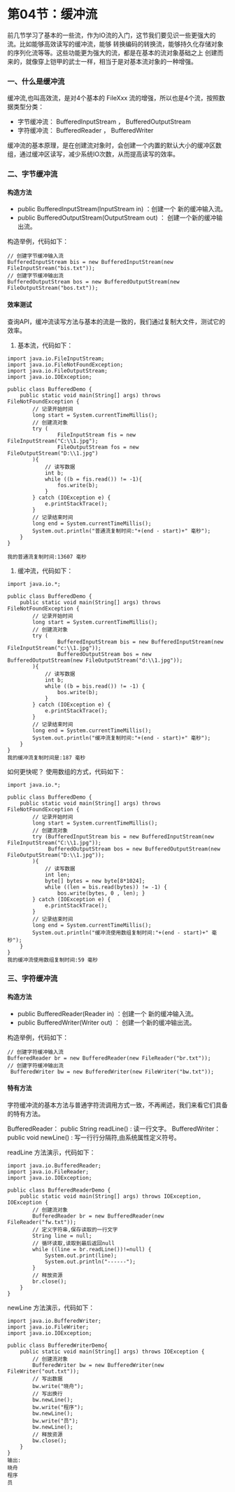 # 第04节：缓冲流

前几节学习了基本的一些流，作为IO流的入门，这节我们要见识一些更强大的流。比如能够高效读写的缓冲流，能够 转换编码的转换流，能够持久化存储对象的序列化流等等。这些功能更为强大的流，都是在基本的流对象基础之上 创建而来的，就像穿上铠甲的武士一样，相当于是对基本流对象的一种增强。

### 一、什么是缓冲流

缓冲流,也叫高效流，是对4个基本的 FileXxx 流的增强，所以也是4个流，按照数据类型分类：

- 字节缓冲流： BufferedInputStream ， BufferedOutputStream
- 字符缓冲流： BufferedReader ， BufferedWriter

缓冲流的基本原理，是在创建流对象时，会创建一个内置的默认大小的缓冲区数组，通过缓冲区读写，减少系统IO次数，从而提高读写的效率。

### 二、字节缓冲流

#### 构造方法

- public BufferedInputStream(InputStream in) ：创建一个 新的缓冲输入流。
- public BufferedOutputStream(OutputStream out) ： 创建一个新的缓冲输出流。

构造举例，代码如下：

```
// 创建字节缓冲输入流
BufferedInputStream bis = new BufferedInputStream(new FileInputStream("bis.txt"));
// 创建字节缓冲输出流
BufferedOutputStream bos = new BufferedOutputStream(new FileOutputStream("bos.txt"));
```

#### 效率测试

查询API，缓冲流读写方法与基本的流是一致的，我们通过复制大文件，测试它的效率。

1. 基本流，代码如下：

```
import java.io.FileInputStream;
import java.io.FileNotFoundException;
import java.io.FileOutputStream;
import java.io.IOException;

public class BufferedDemo {
    public static void main(String[] args) throws FileNotFoundException {
        // 记录开始时间
        long start = System.currentTimeMillis();
        // 创建流对象
        try (
                FileInputStream fis = new FileInputStream("C:\\1.jpg");
                FileOutputStream fos = new FileOutputStream("D:\\1.jpg")
        ){
            // 读写数据
            int b;
            while ((b = fis.read()) != -1){
                fos.write(b);
            }
        } catch (IOException e) {
            e.printStackTrace();
        }
        // 记录结束时间
        long end = System.currentTimeMillis();
        System.out.println("普通流复制时间:"+(end - start)+" 毫秒");
    }
}

我的普通流复制时间:13607 毫秒
```

1. 缓冲流，代码如下：

```
import java.io.*;

public class BufferedDemo {
    public static void main(String[] args) throws FileNotFoundException {
        // 记录开始时间
        long start = System.currentTimeMillis();
        // 创建流对象
        try (
                BufferedInputStream bis = new BufferedInputStream(new FileInputStream("c:\\1.jpg"));
                BufferedOutputStream bos = new BufferedOutputStream(new FileOutputStream("d:\\1.jpg"));
        ){
            // 读写数据
            int b;
            while ((b = bis.read()) != -1) {
                bos.write(b);
            }
        } catch (IOException e) {
            e.printStackTrace();
        }
        // 记录结束时间
        long end = System.currentTimeMillis();
        System.out.println("缓冲流复制时间:"+(end - start)+" 毫秒");
    }
}
我的缓冲流复制时间是:187 毫秒
```

如何更快呢？ 使用数组的方式，代码如下：

```
import java.io.*;

public class BufferedDemo {
    public static void main(String[] args) throws FileNotFoundException {
        // 记录开始时间
        long start = System.currentTimeMillis();
        // 创建流对象
        try (BufferedInputStream bis = new BufferedInputStream(new FileInputStream("C:\\1.jpg"));
             BufferedOutputStream bos = new BufferedOutputStream(new FileOutputStream("D:\\1.jpg"));
        ){
            // 读写数据
            int len;
            byte[] bytes = new byte[8*1024];
            while ((len = bis.read(bytes)) != -1) {
                bos.write(bytes, 0 , len); }
        } catch (IOException e) {
            e.printStackTrace();
        }
        // 记录结束时间
        long end = System.currentTimeMillis();
        System.out.println("缓冲流使用数组复制时间:"+(end - start)+" 毫秒");
    }
}
我的缓冲流使用数组复制时间:59 毫秒
```

### 三、字符缓冲流

#### 构造方法

- public BufferedReader(Reader in) ：创建一个 新的缓冲输入流。
- public BufferedWriter(Writer out) ： 创建一个新的缓冲输出流。

构造举例，代码如下：

```
// 创建字符缓冲输入流 
BufferedReader br = new BufferedReader(new FileReader("br.txt")); 
// 创建字符缓冲输出流
 BufferedWriter bw = new BufferedWriter(new FileWriter("bw.txt"));
```

#### 特有方法

字符缓冲流的基本方法与普通字符流调用方式一致，不再阐述，我们来看它们具备的特有方法。

BufferedReader： public String readLine() : 读一行文字。
BufferedWriter： public void newLine() : 写一行行分隔符,由系统属性定义符号。

readLine 方法演示，代码如下：

```
import java.io.BufferedReader;
import java.io.FileReader;
import java.io.IOException;

public class BufferedReaderDemo {
    public static void main(String[] args) throws IOException, IOException {
        // 创建流对象
        BufferedReader br = new BufferedReader(new FileReader("fw.txt"));
        // 定义字符串,保存读取的一行文字
        String line = null;
        // 循环读取,读取到最后返回null
        while ((line = br.readLine())!=null) {
            System.out.print(line);
            System.out.println("‐‐‐‐‐‐");
        }
        // 释放资源
        br.close();
    }
}
```

newLine 方法演示，代码如下：

```
import java.io.BufferedWriter;
import java.io.FileWriter;
import java.io.IOException;

public class BufferedWriterDemo{
    public static void main(String[] args) throws IOException {
        // 创建流对象
        BufferedWriter bw = new BufferedWriter(new FileWriter("out.txt"));
        // 写出数据
        bw.write("晓舟");
        // 写出换行
        bw.newLine();
        bw.write("程序");
        bw.newLine();
        bw.write("员");
        bw.newLine();
        // 释放资源
        bw.close();
    }
}
输出:
晓舟
程序
员
```